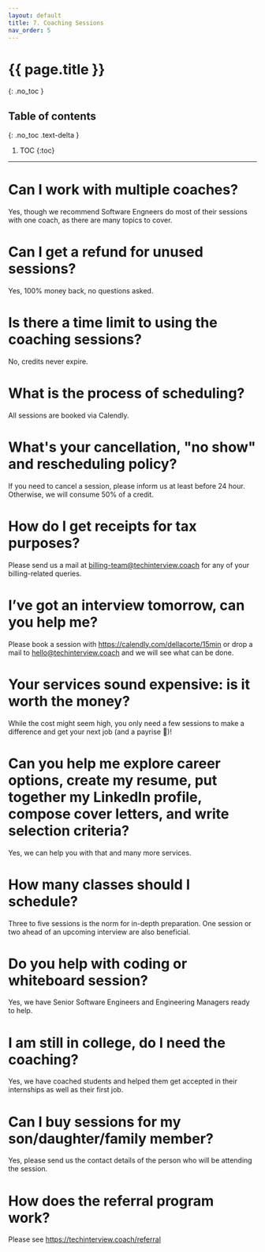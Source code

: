 ```yaml
---
layout: default
title: 7. Coaching Sessions
nav_order: 5
---
```


# {{ page.title }}
{: .no_toc }

## Table of contents
{: .no_toc .text-delta }

1. TOC
{:toc}

---

# Can I work with multiple coaches?
Yes, though we recommend Software Engneers do most of their sessions with one coach, as there are many topics to cover.

# Can I get a refund for unused sessions?
Yes, 100% money back, no questions asked.

# Is there a time limit to using the coaching sessions?
No, credits never expire.

# What is the process of scheduling?
All sessions are booked via Calendly.

# What's your cancellation, "no show" and rescheduling policy?
If you need to cancel a session, please inform us at least before 24 hour. Otherwise, we will consume 50% of a credit.

# How do I get receipts for tax purposes?
Please send us a mail at billing-team@techinterview.coach for any of your billing-related queries.

# I’ve got an interview tomorrow, can you help me?
Please book a session with https://calendly.com/dellacorte/15min or drop a mail to hello@techinterview.coach and we will see what can be done.

# Your services sound expensive: is it worth the money?
While the cost might seem high, you only need a few sessions to make a difference and get your next job (and a payrise 🙂)!

# Can you help me explore career options, create my resume, put together my LinkedIn profile, compose cover letters, and write selection criteria?
Yes, we can help you with that and many more services.

# How many classes should I schedule?
Three to five sessions is the norm for in-depth preparation. One session or two ahead of an upcoming interview are also beneficial.

# Do you help with coding or whiteboard session?
Yes, we have Senior Software Engineers and Engineering Managers ready to help.

# I am still in college, do I need the coaching?
Yes, we have coached students and helped them get accepted in their internships as well as their first job.

# Can I buy sessions for my son/daughter/family member?
Yes, please send us the contact details of the person who will be attending the session.

# How does the referral program work?
Please see https://techinterview.coach/referral